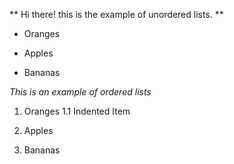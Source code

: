 ** Hi there! this is the example of unordered lists. **

- Oranges

- Apples

- Bananas

_This is an example of ordered lists_
1. Oranges
          1.1 Indented Item

2. Apples

3. Bananas
